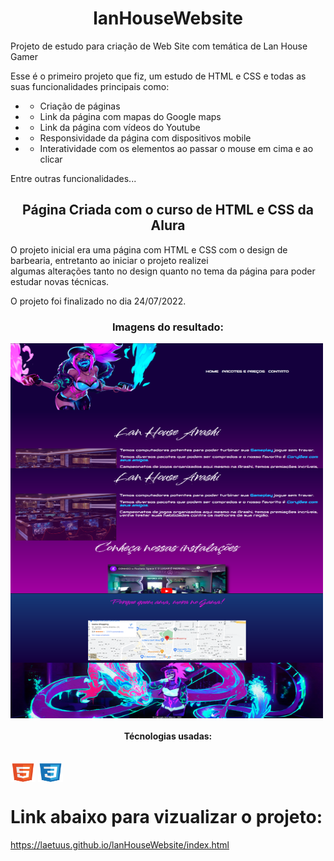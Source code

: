 <h1 align="center">lanHouseWebsite</h1>

Projeto de estudo para criação de Web Site com temática de Lan House Gamer

Esse é o primeiro projeto que fiz, um estudo de HTML e CSS e todas as suas funcionalidades principais como:

* - Criação de páginas
* - Link da página com mapas do Google maps
* - Link da página com vídeos do Youtube
* - Responsividade da página com dispositivos mobile
* - Interatividade com os elementos ao passar o mouse em cima e ao clicar

Entre outras funcionalidades...

<h2 align="center">Página Criada com o curso de HTML e CSS da Alura</h2>

O projeto inicial era uma página com HTML e CSS com o design de barbearia, entretanto ao iniciar o projeto realizei</br>
algumas alterações tanto no design quanto no tema da página para poder estudar novas técnicas.

O projeto foi finalizado no dia 24/07/2022.

<h3 align="center">Imagens do resultado:</h3>

<img align="center" alt="Design do site" height="200" width="500" src="./design/header_home.png">
<img align="center" alt="Design do site" height="200" width="500" src="./design/main_home.png">
<img align="center" alt="Design do site" height="200" width="500" src="./design/footer_home.png">

<h4 align="center">Técnologias usadas:</h4>
<div style="display: inline_block margin-left:auto margin-rigth:auto"><br> 
  <img align="center" alt="HTML icon" height="30" width="40" src="https://raw.githubusercontent.com/devicons/devicon/master/icons/html5/html5-original.svg">
  <img align="center" alt="CSS icon" height="30" width="40" src="https://raw.githubusercontent.com/devicons/devicon/master/icons/css3/css3-original.svg">
</div>

# Link abaixo para vizualizar o projeto: 
https://laetuus.github.io/lanHouseWebsite/index.html
